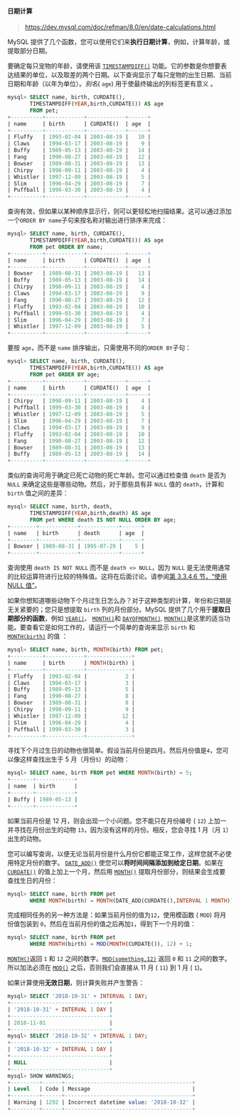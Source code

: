 #### 日期计算

> https://dev.mysql.com/doc/refman/8.0/en/date-calculations.html

MySQL 提供了几个函数，您可以使用它们来**执行日期计算**，例如，计算年龄，或提取部分日期。

要确定每只宠物的年龄，请使用该 [`TIMESTAMPDIFF()`](https://dev.mysql.com/doc/refman/8.0/en/date-and-time-functions.html#function_timestampdiff) 功能。它的参数是你想要表达结果的单位，以及取差的两个日期。以下查询显示了每只宠物的出生日期、当前日期和年龄（以年为单位）。*别名*( `age`) 用于使最终输出的列标签更有意义 。

```sql
mysql> SELECT name, birth, CURDATE(),
       TIMESTAMPDIFF(YEAR,birth,CURDATE()) AS age
       FROM pet;
+----------+------------+------------+------+
| name     | birth      | CURDATE()  | age  |
+----------+------------+------------+------+
| Fluffy   | 1993-02-04 | 2003-08-19 |   10 |
| Claws    | 1994-03-17 | 2003-08-19 |    9 |
| Buffy    | 1989-05-13 | 2003-08-19 |   14 |
| Fang     | 1990-08-27 | 2003-08-19 |   12 |
| Bowser   | 1989-08-31 | 2003-08-19 |   13 |
| Chirpy   | 1998-09-11 | 2003-08-19 |    4 |
| Whistler | 1997-12-09 | 2003-08-19 |    5 |
| Slim     | 1996-04-29 | 2003-08-19 |    7 |
| Puffball | 1999-03-30 | 2003-08-19 |    4 |
+----------+------------+------------+------+
```

查询有效，但如果以某种顺序显示行，则可以更轻松地扫描结果。这可以通过添加一个`ORDER BY name`子句来按名称对输出进行排序来完成：

```sql
mysql> SELECT name, birth, CURDATE(),
       TIMESTAMPDIFF(YEAR,birth,CURDATE()) AS age
       FROM pet ORDER BY name;
+----------+------------+------------+------+
| name     | birth      | CURDATE()  | age  |
+----------+------------+------------+------+
| Bowser   | 1989-08-31 | 2003-08-19 |   13 |
| Buffy    | 1989-05-13 | 2003-08-19 |   14 |
| Chirpy   | 1998-09-11 | 2003-08-19 |    4 |
| Claws    | 1994-03-17 | 2003-08-19 |    9 |
| Fang     | 1990-08-27 | 2003-08-19 |   12 |
| Fluffy   | 1993-02-04 | 2003-08-19 |   10 |
| Puffball | 1999-03-30 | 2003-08-19 |    4 |
| Slim     | 1996-04-29 | 2003-08-19 |    7 |
| Whistler | 1997-12-09 | 2003-08-19 |    5 |
+----------+------------+------------+------+
```

要按 `age`，而不是 `name` 排序输出，只需使用不同的`ORDER BY`子句：

```sql
mysql> SELECT name, birth, CURDATE(),
       TIMESTAMPDIFF(YEAR,birth,CURDATE()) AS age
       FROM pet ORDER BY age;
+----------+------------+------------+------+
| name     | birth      | CURDATE()  | age  |
+----------+------------+------------+------+
| Chirpy   | 1998-09-11 | 2003-08-19 |    4 |
| Puffball | 1999-03-30 | 2003-08-19 |    4 |
| Whistler | 1997-12-09 | 2003-08-19 |    5 |
| Slim     | 1996-04-29 | 2003-08-19 |    7 |
| Claws    | 1994-03-17 | 2003-08-19 |    9 |
| Fluffy   | 1993-02-04 | 2003-08-19 |   10 |
| Fang     | 1990-08-27 | 2003-08-19 |   12 |
| Bowser   | 1989-08-31 | 2003-08-19 |   13 |
| Buffy    | 1989-05-13 | 2003-08-19 |   14 |
+----------+------------+------------+------+
```

类似的查询可用于确定已死亡动物的死亡年龄。您可以通过检查值 `death` 是否为 `NULL` 来确定这些是哪些动物。然后，对于那些具有非 `NULL` 值的 `death`，计算和 `birth` 值之间的差异：

```sql
mysql> SELECT name, birth, death,
       TIMESTAMPDIFF(YEAR,birth,death) AS age
       FROM pet WHERE death IS NOT NULL ORDER BY age;
+--------+------------+------------+------+
| name   | birth      | death      | age  |
+--------+------------+------------+------+
| Bowser | 1989-08-31 | 1995-07-29 |    5 |
+--------+------------+------------+------+
```

查询使用 `death IS NOT NULL` 而不是 `death <> NULL`，因为 `NULL` 是无法使用通常的比较运算符进行比较的特殊值。这将在后面讨论。请参阅[第 3.3.4.6 节，“使用 NULL 值”](https://dev.mysql.com/doc/refman/8.0/en/working-with-null.html)。

如果你想知道哪些动物下个月过生日怎么办？对于这种类型的计算，年份和日期是无关紧要的；您只是想提取 `birth` 列的月份部分。MySQL 提供了几个用于**提取日期部分的函数**，例如 [`YEAR()`](https://dev.mysql.com/doc/refman/8.0/en/date-and-time-functions.html#function_year)、 [`MONTH()`](https://dev.mysql.com/doc/refman/8.0/en/date-and-time-functions.html#function_month)和 [`DAYOFMONTH()`](https://dev.mysql.com/doc/refman/8.0/en/date-and-time-functions.html#function_dayofmonth). [`MONTH()`](https://dev.mysql.com/doc/refman/8.0/en/date-and-time-functions.html#function_month)是这里的适当功能。要查看它是如何工作的，请运行一个简单的查询来显示 `birth` 和 [`MONTH(birth)`](https://dev.mysql.com/doc/refman/8.0/en/date-and-time-functions.html#function_month) 的值 ：

```sql
mysql> SELECT name, birth, MONTH(birth) FROM pet;
+----------+------------+--------------+
| name     | birth      | MONTH(birth) |
+----------+------------+--------------+
| Fluffy   | 1993-02-04 |            2 |
| Claws    | 1994-03-17 |            3 |
| Buffy    | 1989-05-13 |            5 |
| Fang     | 1990-08-27 |            8 |
| Bowser   | 1989-08-31 |            8 |
| Chirpy   | 1998-09-11 |            9 |
| Whistler | 1997-12-09 |           12 |
| Slim     | 1996-04-29 |            4 |
| Puffball | 1999-03-30 |            3 |
+----------+------------+--------------+
```

寻找下个月过生日的动物也很简单。假设当前月份是四月。然后月份值是`4`，您可以像这样查找出生于 5 月（月份`5`）的动物：

```sql
mysql> SELECT name, birth FROM pet WHERE MONTH(birth) = 5;
+-------+------------+
| name  | birth      |
+-------+------------+
| Buffy | 1989-05-13 |
+-------+------------+
```

如果当前月份是 12 月，则会出现一个小问题。您不能只在月份编号 ( `12`) 上加一并寻找在月份出生的动物 `13`，因为没有这样的月份。相反，您会寻找 1 月（月 `1`）出生的动物。

您可以编写查询，以便无论当前月份是什么月份它都能正常工作，这样您就不必使用特定月份的数字。 [`DATE_ADD()`](https://dev.mysql.com/doc/refman/8.0/en/date-and-time-functions.html#function_date-add) 使您可以**将时间间隔添加到给定日期**。如果在 [`CURDATE()`](https://dev.mysql.com/doc/refman/8.0/en/date-and-time-functions.html#function_curdate) 的值上加上一个月，然后用 [`MONTH()`](https://dev.mysql.com/doc/refman/8.0/en/date-and-time-functions.html#function_month) 提取月份部分，则结果会生成要查找生日的月份：

```sql
mysql> SELECT name, birth FROM pet
       WHERE MONTH(birth) = MONTH(DATE_ADD(CURDATE(),INTERVAL 1 MONTH));
```

完成相同任务的另一种方法是：如果当前月份的值为`12`，使用模函数 ( `MOD`) 将月份值包装到 `0`，然后在当前月份的值之后再加`1`，得到下一个月的值：

```sql
mysql> SELECT name, birth FROM pet
       WHERE MONTH(birth) = MOD(MONTH(CURDATE()), 12) + 1;
```

[`MONTH()`](https://dev.mysql.com/doc/refman/8.0/en/date-and-time-functions.html#function_month)返回 `1` 和 `12` 之间的数字。[`MOD(something,12)`](https://dev.mysql.com/doc/refman/8.0/en/mathematical-functions.html#function_mod) 返回 `0` 和 `11` 之间的数字。所以加法必须在  [`MOD()`](https://dev.mysql.com/doc/refman/8.0/en/mathematical-functions.html#function_mod) 之后，否则我们会直接从 11 月 ( `11`) 到 1 月 ( `1`)。

如果计算使用**无效日期**，则计算失败并产生警告：

```sql
mysql> SELECT '2018-10-31' + INTERVAL 1 DAY;
+-------------------------------+
| '2018-10-31' + INTERVAL 1 DAY |
+-------------------------------+
| 2018-11-01                    |
+-------------------------------+
mysql> SELECT '2018-10-32' + INTERVAL 1 DAY;
+-------------------------------+
| '2018-10-32' + INTERVAL 1 DAY |
+-------------------------------+
| NULL                          |
+-------------------------------+
mysql> SHOW WARNINGS;
+---------+------+----------------------------------------+
| Level   | Code | Message                                |
+---------+------+----------------------------------------+
| Warning | 1292 | Incorrect datetime value: '2018-10-32' |
+---------+------+----------------------------------------+
```
